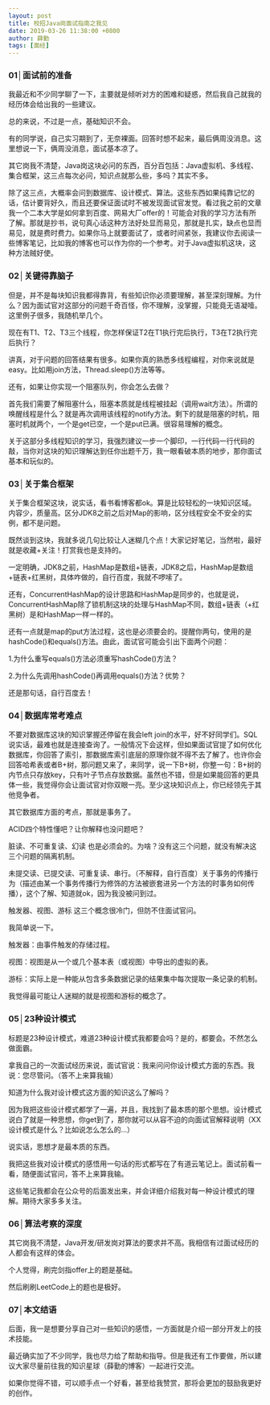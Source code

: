```yaml
---
layout: post
title: 校招Java岗面试指南之我见
date: 2019-03-26 11:38:00 +0800
author: 薛勤
tags: [面经]
---
```

### 01│面试前的准备

我最近和不少同学聊了一下，主要就是倾听对方的困难和疑惑，然后我自己就我的经历体会给出我的一些建议。

总的来说，不过是一点，基础知识不会。

有的同学说，自己实习期到了，无奈裸面。回答时想不起来，最后俩周没消息。这里想说一下，俩周没消息，面试基本凉了。

其它岗我不清楚，Java岗这块必问的东西，百分百包括：Java虚拟机、多线程、集合框架，这三点每次必问，知识点就那么些，多吗？其实不多。

除了这三点，大概率会问到数据库、设计模式、算法。这些东西如果纯靠记忆的话，估计要背好久，而且还要保证面试时不被发现面试官发觉。看过我之前的文章我一个二本大学是如何拿到百度、网易大厂offer的！可能会对我的学习方法有所了解。那就是抄书，说句真心话这种方法好处显而易见，那就是扎实，缺点也显而易见，就是费时费力。如果你马上就要面试了，或者时间紧张，我建议你去阅读一些博客笔记，比如我的博客也可以作为你的一个参考。对于Java虚拟机这块，这种方法贼好使。

### 02│关键得靠脑子

但是，并不是每块知识我都得靠背，有些知识你必须要理解，甚至深刻理解。为什么？因为面试官对这部分的问题千奇百怪，你不理解，没掌握，只能竟无语凝噎。这里例子很多，我随机举几个。

现在有T1、T2、T3三个线程，你怎样保证T2在T1执行完后执行，T3在T2执行完后执行？

讲真，对于问题的回答结果有很多。如果你真的熟悉多线程编程，对你来说就是easy。比如用join方法，Thread.sleep()方法等等。

还有，如果让你实现一个阻塞队列，你会怎么去做？

首先我们需要了解阻塞什么，阻塞本质就是线程被挂起（调用wait方法）。所谓的唤醒线程是什么？就是再次调用该线程的notify方法。剩下的就是阻塞的时机，阻塞时机就两个，一个是get已空，一个是put已满。很容易理解的概念。

关于这部分多线程知识的学习，我强烈建议一步一个脚印，一行代码一行代码的敲，当你对这块的知识理解达到任你出题千万，我一眼看破本质的地步，那你面试基本和玩似的。

### 03│关于集合框架

关于集合框架这块，说实话，看书看博客都ok。算是比较轻松的一块知识区域。内容少，质量高。区分JDK8之前之后对Map的影响，区分线程安全不安全的实例，都不是问题。

既然谈到这块，我就多说几句比较让人迷糊几个点！大家记好笔记，当然啦，最好就是收藏+关注！打赏我也是支持的。

一定明确，JDK8之前，HashMap是数组+链表，JDK8之后，HashMap是数组+链表+红黑树，具体咋做的，自行百度，我就不啰嗦了。

还有，ConcurrentHashMap的设计思路和HashMap是同步的，也就是说，ConcurrentHashMap除了锁机制这块的处理与HashMap不同，数组+链表（+红黑树）是和HashMap一样一样的。

还有一点就是map的put方法过程，这也是必须要会的。提醒你两句，使用的是hashCode()和equals()方法。由此，面试官可能会引出下面两个问题：

1.为什么重写equals()方法必须重写hashCode()方法？

2.为什么先调用hashCode()再调用equals()方法？优势？

还是那句话，自行百度去！

### 04│数据库常考难点

不要对数据库这块的知识掌握还停留在我会left join的水平，好不好同学们。SQL说实话，最难也就是连接查询了。一般情况下会这样，但如果面试官提了如何优化数据库，你回答了索引，那数据库索引底层的原理你就不得不去了解了。也许你会回答哈希表或者B+树，那问题又来了，来同学，说一下B+树，你整一句：B+树的内节点只存放key，只有叶子节点存放数据。虽然也不错，但是如果能回答的更具体一些，我觉得你会让面试官对你双眼一亮。至少这块知识点上，你已经领先于其他竞争者。

其它数据库方面的考点，那就是事务了。

ACID四个特性懂吧？让你解释也没问题吧？

脏读、不可重复读、幻读 也是必须会的。为啥？没有这三个问题，就没有解决这三个问题的隔离机制。

未提交读、已提交读、可重复读、串行。（不解释，自行百度）关于事务的传播行为（描述由某一个事务传播行为修饰的方法被嵌套进另一个方法的时事务如何传播），这个了解、知道就ok，因为我没被问到过。

触发器、视图、游标 这三个概念很冷门，但防不住面试官问。

我简单说一下。

触发器：由事件触发的存储过程。

视图：视图是从一个或几个基本表（或视图）中导出的虚拟的表。

游标：实际上是一种能从包含多条数据记录的结果集中每次提取一条记录的机制。

我觉得最可能让人迷糊的就是视图和游标的概念了。

### 05│23种设计模式

标题是23种设计模式，难道23种设计模式我都要会吗？是的，都要会。不然怎么做面霸。

拿我自己的一次面试经历来说，面试官说：我来问问你设计模式方面的东西。我说：您尽管问。（答不上来算我输）

知道为什么我对设计模式这方面的知识这么了解吗？

因为我把这些设计模式都学了一遍，并且，我找到了最本质的那个思想。设计模式说白了就是一种思想，你get到了，那你就可以从容不迫的向面试官解释说明（XX设计模式是什么？比如说怎么怎么的...）

说实话，思想才是最本质的东西。

我把这些我对设计模式的感悟用一句话的形式都写在了有道云笔记上。面试前看一看，随便面试官问，答不上来算我输。

这些笔记我都会在公众号的后面发出来，并会详细介绍我对每一种设计模式的理解。期待大家多多关注。

### 06│算法考察的深度

其它岗我不清楚，Java开发/研发岗对算法的要求并不高。我相信有过面试经历的人都会有这样的体会。

个人觉得，刷完剑指offer上的题是基础。

然后刷刷LeetCode上的题也是极好。

### 07│本文结语

后面，我一是想要分享自己对一些知识的感悟，一方面就是介绍一部分开发上的技术技能。

最近确实加了不少同学，我也尽力给了帮助和指导。但是我还有工作要做，所以建议大家尽量前往我的知识星球（薛勤的博客）一起进行交流。


如果你觉得不错，可以顺手点一个好看，甚至给我赞赏，那将会更加的鼓励我更好的创作。

